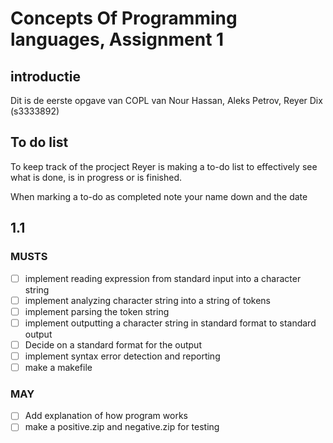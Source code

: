 # Concepts Of Programming languages, Assignment 1

## introductie
Dit is de eerste opgave van COPL van Nour Hassan, Aleks Petrov, Reyer Dix (s3333892)

## To do list
To keep track of the procject Reyer is making a to-do list to effectively see what is done, is in progress or is finished.

When marking a to-do as completed note your name down and the date

## 1.1
### MUSTS
- [ ] implement reading expression from standard input into a character string
- [ ] implement analyzing character string into a string of tokens
- [ ] implement parsing the token string
- [ ]  implement outputting a character string in standard format to standard output
- [ ] Decide on a standard format for the output
- [ ] implement syntax error detection and reporting
- [ ] make a makefile

### MAY

- [ ] Add explanation of how program works
- [ ] make a positive.zip and negative.zip for testing